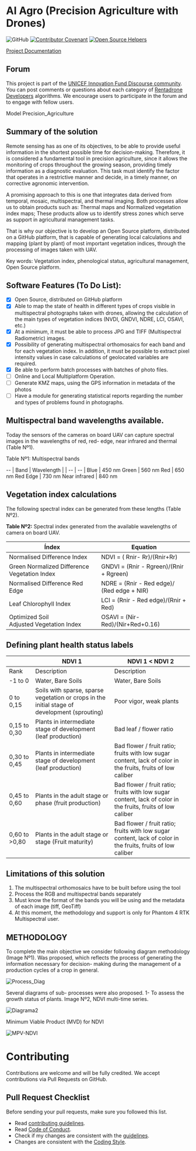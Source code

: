 # AI Agro (Precision Agriculture with Drones)

![GitHub](https://img.shields.io/github/license/RentadroneCL/Precision_Agriculture)
[![Contributor Covenant](https://img.shields.io/badge/Contributor%20Covenant-v2.0%20adopted-ff69b4.svg)](CODE_OF_CONDUCT.md)
[![Open Source Helpers](https://www.codetriage.com/rentadronecl/precision_agriculture/badges/users.svg)](https://www.codetriage.com/rentadronecl/precision_agriculture)

[Project Documentation](https://rentadronecl.github.io/docs/precision_agriculture)

## Forum

This project is part of the [UNICEF Innovation Fund Discourse community](https://unicef-if.discourse.group/c/projects/rentadrone/10). You can post comments or questions about each category of [Rentadrone Developers](https://rentadrone.cl/developers/) algorithms. We encourage users to participate in the forum and to engage with fellow users.

Model Precision_Agriculture

## Summary of the solution

Remote sensing has as one of its objectives, to be able to provide useful information in the shortest possible time for decision-making. Therefore, it is considered a fundamental tool in precision agriculture, since it allows the monitoring of crops throughout the growing season, providing timely information as a diagnostic evaluation. This task must identify the factor that operates in a restrictive manner and decide, in a timely manner, on corrective agronomic intervention.

A promising approach to this is one that integrates data derived from temporal, mosaic, multispectral, and thermal imaging. Both processes allow us to obtain products such as: Thermal maps and Normalized vegetation index maps; These products allow us to identify stress zones which serve as support in agricultural management tasks.

That is why our objective is to develop an Open Source platform, distributed on a GitHub platform, that is capable of generating local calculations and mapping (plant by plant) of most important  vegetation indices, through the processing of images taken with UAV.

Key words: Vegetation index, phenological status, agricultural management, Open Source platform.

## Software Features (To Do List):

- [x] Open Source, distributed on GitHub platform
- [x] Able to map the state of health in different types of crops visible in multispectral photographs taken with drones, allowing the calculation of the main types of vegetation indices (NVDI, GNDVI, NDRE, LCI, OSAVI, etc.)
- [x] At a minimum, it must be able to process JPG and TIFF (Multispectral Radiometric) images.
- [x] Possibility of generating multispectral orthomosaics for each band and for each vegetation index. In addition, it must be possible to extract pixel intensity values in case calculations of geolocated variables are required.
- [x] Be able to perform batch processes with batches of photo files.
- [ ] Online and Local Multiplatform Operation.
- [ ] Generate KMZ maps, using the GPS information in metadata of the photos
- [ ] Have a module for generating statistical reports regarding the number and types of problems found in photographs.

##  Multispectral band wavelengths available.

Today the sensors of the cameras on board UAV can capture spectral images in the wavelengths of red, red- edge, near infrared and thermal (Table Nº1).

Table Nº1: Multispectral bands

--
| Band | Wavelength |
| -- | -- |
Blue | 450 nm
Green | 560 nm
Red | 650 nm
Red Edge | 730 nm
Near infrared | 840 nm

## **Vegetation index calculations**

The following spectral index can be generated from these lengths (Table Nº2).

**Table Nº2:** Spectral index generated from the available wavelengths of camera on board UAV.

| Índex | Equation |
| -- | -- |
Normalised Difference Index | NDVI = ( Rnir- Rr)/(Rnir+Rr)
Green Normalized Difference Vegetation Index | GNDVI = (Rnir - Rgreen)/(Rnir + Rgreen)
Normalised Difference Red Edge | NDRE = (Rnir - Red edge)/ (Red edge + NIR)
Leaf Chlorophyll Index | LCI = (Rnir - Red edge)/(Rnir + Red)
Optimized Soil Adjusted Vegetation Index | OSAVI = (Nir-Red)/(Nir+Red+0.16)

## **Defining plant health status labels**

| | NDVI 1 | NDVI 1 < NDVI 2 |
| -- | -- |--|
Rank | Description | Description
-1 to 0 | Water, Bare Soils | Water, Bare Soils
0 to 0,15 | Soils with sparse, sparse vegetation or crops in the initial stage of development (sprouting) | Poor vigor, weak plants
0,15 to 0,30 | Plants in intermediate stage of development (leaf production) | Bad leaf / flower ratio
0,30 to 0,45 | Plants in intermediate stage of development (leaf production) | Bad flower / fruit ratio; fruits with low sugar content, lack of color in the fruits, fruits of low caliber
0,45 to 0,60 | Plants in the adult stage or phase (fruit production) | Bad flower / fruit ratio; fruits with low sugar content, lack of color in the fruits, fruits of low caliber
0,60 to >0,80 | Plants in the adult stage or stage (Fruit maturity) | Bad flower / fruit ratio; fruits with low sugar content, lack of color in the fruits, fruits of low caliber

## **Limitations of this solution**

1. The multispectral orthomosaics have to be built before using the tool
2. Process the RGB and multispectral bands separately
3. Must know the format of the bands you will be using and the metadata of each image (tiff, GeoTiff)
4. At this moment, the methodology and support is only for Phantom 4 RTK Multispectral user.


## METHODOLOGY

To complete the main objective we consider following diagram methodology (Image Nº1). Was proposed, which reflects the process of generating the information necessary for decision- making during the management of a production cycles of a crop in general.

![Process_Diag](https://github.com/RentadroneCL/AI-Agro/edit/master/Process_Diag.jpg)



Several diagrams of sub- processes were also proposed.
1- To assess the growth status of plants. Image Nº2,  NDVI multi-time series.


![Diagrama2](https://github.com/RentadroneCL/AI-Agro/edit/master/Diagrama2.jpg)


Minimum Viable Product (MVD) for NDVI

![MPV-NDVI](https://github.com/RentadroneCL/AI-Agro/edit/master/MPV-NDVI.jpg)

# Contributing

Contributions are welcome and will be fully credited. We accept contributions via Pull Requests on GitHub.

## Pull Request Checklist

Before sending your pull requests, make sure you followed this list.

- Read [contributing guidelines](CONTRIBUTING.md).
- Read [Code of Conduct](CODE_OF_CONDUCT.md).
- Check if my changes are consistent with the [guidelines](https://github.com/RentadroneCL/Photovoltaic_Fault_Detector/blob/master/CONTRIBUTING.md#general-guidelines-and-philosophy-for-contribution).
- Changes are consistent with the [Coding Style](https://github.com/RentadroneCL/Photovoltaic_Fault_Detector/blob/master/CONTRIBUTING.md#c-coding-style).
